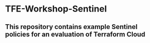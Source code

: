 # TFE-Workshop-Sentinel

## This repository contains example Sentinel policies for an evaluation of Terraform Cloud

